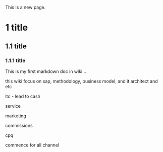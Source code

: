 This is a new page.

# 1 title

## 1.1 title

### 1.1.1 title

This is my first markdown doc in wiki...

this wiki focus on sap, methodology, business model, and it architect  and etc

ltc - lead to cash

service

marketing

commissions

cpq

commence for all channel







